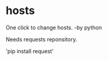 # hosts
One click to change hosts. -by python

Needs requests reponsitory.

  'pip install request'

